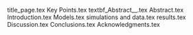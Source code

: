 title_page.tex
Key Points.tex
textbf_Abstract__.tex
Abstract.tex
Introduction.tex
Models.tex
simulations and data.tex
results.tex
Discussion.tex
Conclusions.tex
Acknowledgments.tex